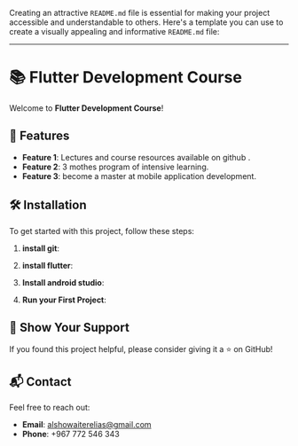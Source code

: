 Creating an attractive `README.md` file is essential for making your project accessible and understandable to others. Here's a template you can use to create a visually appealing and informative `README.md` file:

---

# 📚 Flutter Development Course

Welcome to **Flutter Development Course**!
## 🚀 Features

- **Feature 1**: Lectures and course resources available on github .
- **Feature 2**: 3 mothes program of intensive learning.
- **Feature 3**: become a master at mobile application development.

## 🛠️ Installation

To get started with this project, follow these steps:

1. **install git**:
 
2. **install flutter**:
 
3. **Install android studio**:

4. **Run your First Project**:

## 🌟 Show Your Support

If you found this project helpful, please consider giving it a ⭐ on GitHub!

## 📬 Contact

Feel free to reach out:

- **Email**: alshowaiterelias@gmail.com
- **Phone**: +967 772 546 343

